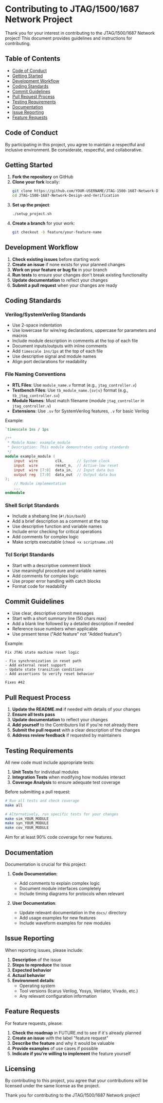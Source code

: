 # Contributing to JTAG/1500/1687 Network Project

Thank you for your interest in contributing to the JTAG/1500/1687 Network project! This document provides guidelines and instructions for contributing.

## Table of Contents

- [Code of Conduct](#code-of-conduct)
- [Getting Started](#getting-started)
- [Development Workflow](#development-workflow)
- [Coding Standards](#coding-standards)
- [Commit Guidelines](#commit-guidelines)
- [Pull Request Process](#pull-request-process)
- [Testing Requirements](#testing-requirements)
- [Documentation](#documentation)
- [Issue Reporting](#issue-reporting)
- [Feature Requests](#feature-requests)

## Code of Conduct

By participating in this project, you agree to maintain a respectful and inclusive environment. Be considerate, respectful, and collaborative.

## Getting Started

1. **Fork the repository** on GitHub
2. **Clone your fork** locally:
   ```bash
   git clone https://github.com/YOUR-USERNAME/JTAG-1500-1687-Network-Design-and-Verification.git
   cd JTAG-1500-1687-Network-Design-and-Verification
   ```
3. **Set up the project**:
   ```bash
   ./setup_project.sh
   ```
4. **Create a branch** for your work:
   ```bash
   git checkout -b feature/your-feature-name
   ```

## Development Workflow

1. **Check existing issues** before starting work
2. **Create an issue** if none exists for your planned changes
3. **Work on your feature or bug fix** in your branch
4. **Run tests** to ensure your changes don't break existing functionality
5. **Update documentation** to reflect your changes
6. **Submit a pull request** when your changes are ready

## Coding Standards

### Verilog/SystemVerilog Standards

- Use 2-space indentation
- Use lowercase for wire/reg declarations, uppercase for parameters and macros
- Include module description in comments at the top of each file
- Document inputs/outputs with inline comments
- Add `timescale 1ns/1ps` at the top of each file
- Use descriptive signal and module names
- Align port declarations for readability

### File Naming Conventions

- **RTL Files**: Use `module_name.v` format (e.g., `jtag_controller.v`)
- **Testbench Files**: Use `tb_module_name.{sv|v}` format (e.g., `tb_jtag_controller.sv`)
- **Module Names**: Must match filename (module `jtag_controller` in `jtag_controller.v`)
- **Extensions**: Use `.sv` for SystemVerilog features, `.v` for basic Verilog

Example:
```verilog
`timescale 1ns / 1ps

/**
 * Module Name: example_module
 * Description: This module demonstrates coding standards
 */
module example_module (
    input  wire        clk,      // System clock
    input  wire        reset_n,  // Active-low reset
    input  wire [7:0]  data_in,  // Input data bus
    output reg  [7:0]  data_out  // Output data bus
);
    // Module implementation
    ...
endmodule
```

### Shell Script Standards

- Include a shebang line (`#!/bin/bash`)
- Add a brief description as a comment at the top
- Use descriptive function and variable names
- Include error checking for critical operations
- Add comments for complex logic
- Make scripts executable (`chmod +x scriptname.sh`)

### Tcl Script Standards

- Start with a descriptive comment block
- Use meaningful procedure and variable names
- Add comments for complex logic
- Use proper error handling with catch blocks
- Format code for readability

## Commit Guidelines

- Use clear, descriptive commit messages
- Start with a short summary line (50 chars max)
- Add a blank line followed by a detailed description if needed
- Reference issue numbers when applicable
- Use present tense ("Add feature" not "Added feature")

Example:
```
Fix JTAG state machine reset logic

- Fix synchronization in reset path
- Add external reset support
- Update state transition conditions
- Add assertions to verify reset behavior

Fixes #42
```

## Pull Request Process

1. **Update the README.md** if needed with details of your changes
2. **Ensure all tests pass**
3. **Update documentation** to reflect your changes
4. **Add yourself** to the Contributors list if you're not already there
5. **Submit the pull request** with a clear description of the changes
6. **Address review feedback** if requested by maintainers

## Testing Requirements

All new code must include appropriate tests:

1. **Unit Tests** for individual modules
2. **Integration Tests** when modifying how modules interact
3. **Coverage Analysis** to ensure adequate test coverage

Before submitting a pull request:
```bash
# Run all tests and check coverage
make all

# Alternatively, run specific tests for your changes
make sim_YOUR_MODULE
make syn_YOUR_MODULE
make cov_YOUR_MODULE
```

Aim for at least 90% code coverage for new features.

## Documentation

Documentation is crucial for this project:

1. **Code Documentation**:
   - Add comments to explain complex logic
   - Document module interfaces completely
   - Include timing diagrams for protocols when relevant

2. **User Documentation**:
   - Update relevant documentation in the `docs/` directory
   - Add usage examples for new features
   - Include waveform examples for new modules

## Issue Reporting

When reporting issues, please include:

1. **Description** of the issue
2. **Steps to reproduce** the issue
3. **Expected behavior**
4. **Actual behavior**
5. **Environment details**:
   - Operating system
   - Tool versions (Icarus Verilog, Yosys, Verilator, Vivado, etc.)
   - Any relevant configuration information

## Feature Requests

For feature requests, please:

1. **Check the roadmap** in FUTURE.md to see if it's already planned
2. **Create an issue** with the label "feature request"
3. **Describe the feature** and why it would be valuable
4. **Provide examples** of use cases if possible
5. **Indicate if you're willing to implement** the feature yourself

## Licensing

By contributing to this project, you agree that your contributions will be licensed under the same license as the project.

Thank you for contributing to the JTAG/1500/1687 Network project!